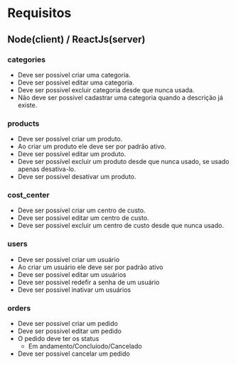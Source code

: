 # Requisitos

## Node(client) / ReactJs(server)

### categories
- Deve ser possivel criar uma categoria.
- Deve ser possivel editar uma categoria.
- Deve ser possivel excluir categoria desde que nunca usada.
- Não deve ser possivel cadastrar uma categoria quando a descrição já existe.

### products
- Deve ser possível criar um produto.
- Ao criar um produto ele deve ser por padrão ativo.
- Deve ser possível editar um produto.
- Deve ser possível excluir um produto desde que nunca usado, se usado apenas desativa-lo.
- Deve ser possivel desativar um produto.

### cost_center
- Deve ser possível criar um centro de custo.
- Deve ser possivel editar um centro de custo.
- Deve ser possivel excluir um centro de custo desde que nunca usado.

### users
- Deve ser possivel criar um usuário
- Ao criar um usuário ele deve ser por padrão ativo
- Deve ser possivel editar um usuários
- Deve ser possivel redefir a senha de um usuário
- Deve ser possivel inativar um usuários

### orders
- Deve ser possivel criar um pedido
- Deve ser possivel editar um pedido
- O pedido deve ter os status 
   - Em andamento/Concluíodo/Cancelado
- Deve ser possivel cancelar um pedido

